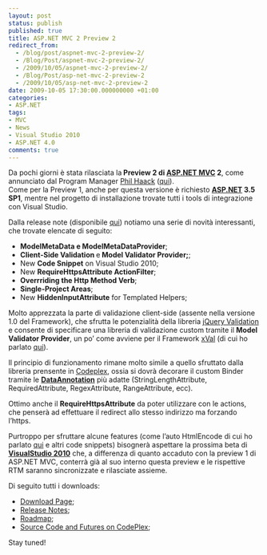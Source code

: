 ```yaml
---
layout: post
status: publish
published: true
title: ASP.NET MVC 2 Preview 2
redirect_from: 
  - /blog/post/aspnet-mvc-2-preview-2/
  - /Blog/Post/aspnet-mvc-2-preview-2/
  - /2009/10/05/aspnet-mvc-2-preview-2/
  - /Blog/Post/asp-net-mvc-2-preview-2
  - /2009/10/05/asp-net-mvc-2-preview-2
date: 2009-10-05 17:30:00.000000000 +01:00
categories:
- ASP.NET
tags:
- MVC
- News
- Visual Studio 2010
- ASP.NET 4.0
comments: true
---
```

<p>
	Da pochi giorni &egrave; stata rilasciata la<strong> Preview 2 di </strong><a href="http://www.asp.net/mvc" rel="nofollow" target="_blank"><strong>ASP.NET MVC</strong></a><strong> 2</strong>, come annunciato dal Program Manager <a href="http://haacked.com/" rel="nofollow" target="_blank">Phil Haack</a> (<a href="http://haacked.com/archive/2009/10/01/asp.net-mvc-preview-2-released.aspx" target="_blank">qui</a>). <br />
	Come per la Preview 1, anche per questa versione &egrave; richiesto <a href="http://www.asp.net" rel="nofollow" target="_blank"><strong>ASP.NET</strong></a><strong> 3.5 SP1</strong>, mentre nel progetto di installazione trovate tutti i tools di integrazione con Visual Studio.</p>
<p>
	Dalla release note (disponibile <a href="http://go.microsoft.com/fwlink/?LinkID=157066" rel="nofollow" target="_blank" title="ASP.NET MVC 2 Preview 2 Release Note">qui</a>) notiamo una serie di novit&agrave; interessanti, che trovate elencate di seguito:</p>
<ul>
	<li>
		<strong>ModelMetaData e ModelMetaDataProvider</strong>;</li>
	<li>
		<strong>Client-Side Validation </strong>e<strong> Model Validator Provider;</strong>;</li>
	<li>
		New <strong>Code Snippet</strong> on Visual Studio 2010;</li>
	<li>
		New <strong>RequireHttpsAttribute ActionFilter</strong>;</li>
	<li>
		<strong>Overrriding the Http Method Verb</strong>;</li>
	<li>
		<strong>Single-Project Areas</strong>;</li>
	<li>
		New <strong>HiddenInputAttribute</strong> for Templated Helpers;</li>
</ul>
<p>
	Molto apprezzata la parte di validazione client-side (assente nella versione 1.0 del Framework), che sfrutta le potenzialit&agrave; della libreria <a href="http://bassistance.de/jquery-plugins/jquery-plugin-validation/" rel="nofollow" target="_blank" title="jQuery plugin validation">jQuery Validation</a> e consente di specificare una libreria di validazione custom tramite il <strong>Model Validator Provider</strong>, un po&rsquo; come avviene per il Framework <a href="http://xval.codeplex.com/" rel="nofollow" target="_blank" title="xVal">xVal</a> (di cui ho parlato <a href="http://imperugo.tostring.it/blog/post/rilasciato-xval-v10" target="_blank" title="xVal 1.0 RTM">qui</a>).</p>
<p>
	Il principio di funzionamento rimane molto simile a quello sfruttato dalla libreria prensente in <a href="http://www.codeplex.com" rel="nofollow" target="_blank" title="CodePlex">Codeplex</a>, ossia si dovr&agrave; decorare il custom Binder tramite le <strong><a href="http://msdn.microsoft.com/en-us/library/dd901590(VS.95).aspx" rel="nofollow" target="_blank" title="Using Data Annotations to Customize Data Classes">DataAnnotation</a></strong> pi&ugrave; adatte (StringLengthAttribute, RequiredAttribute, RegexAttribute, RangeAttribute, ecc).</p>
<p>
	Ottimo anche il <strong>RequireHttpsAttribute</strong> da poter utilizzare con le actions, che penser&agrave; ad effettuare il redirect allo stesso indirizzo ma forzando l&rsquo;https.</p>
<p>
	Purtroppo per sfruttare alcune features (come l&rsquo;auto HtmlEncode di cui ho parlato <a href="http://imperugo.tostring.it/blog/post/autoencode-in-aspnet-40" target="_blank" title="Auto HtmlEncode Bloc">qui</a> e altri code snippets) bisogner&agrave; aspettare la prossima beta di <strong><a href="http://imperugo.tostring.it/tags/archive/visual+studio+2010" target="_blank" title="Visual Studio 2010">VisualStudio 2010</a></strong> che, a differenza di quanto accaduto con la preview 1 di ASP.NET MVC, conterr&agrave; gi&agrave; al suo interno questa preview e le rispettive RTM saranno sincronizzate e rilasciate assieme.</p>
<p>
	Di seguito tutti i downloads:</p>
<ul>
	<li>
		<a href="http://www.microsoft.com/downloads/details.aspx?FamilyID=d3f06bb9-5f5f-4f46-91e9-813b3fce2db1&amp;displaylang=en" rel="nofollow" target="_blank" title="ASP.NET MVC 2 Preview 2">Download Page</a>;</li>
	<li>
		<a href="http://go.microsoft.com/fwlink/?LinkID=157066" target="_blank" title="ASP.NET MVC 2 Preview 2 release notes">Release Notes</a>;</li>
	<li>
		<a href="http://aspnet.codeplex.com/Wiki/View.aspx?title=Road%20Map&amp;referringTitle=Home" rel="nofollow" target="_blank" title="ASP.NET MVC 2 Preview 2 RoadMap">Roadmap</a>;</li>
	<li>
		<a href="http://aspnet.codeplex.com/Release/ProjectReleases.aspx?ReleaseId=33836" rel="nofollow" target="_blank" title="ASP.NET MVC 2 Preview 2 Source Code and Futures">Source Code and Futures on CodePlex</a>;</li>
</ul>
<p>
	Stay tuned!</p>
